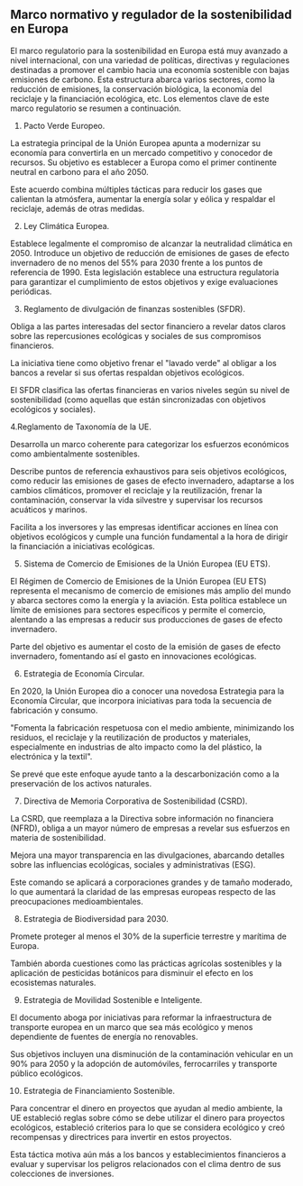 ## **Marco normativo y regulador de la sostenibilidad en Europa**

El marco regulatorio para la sostenibilidad en Europa está muy avanzado a nivel internacional, con una variedad de políticas, directivas y regulaciones destinadas a promover el cambio hacia una economía sostenible con bajas emisiones de carbono. Esta estructura abarca varios sectores, como la reducción de emisiones, la conservación biológica, la economía del reciclaje y la financiación ecológica, etc. Los elementos clave de este marco regulatorio se resumen a continuación.

1. Pacto Verde Europeo.

La estrategia principal de la Unión Europea apunta a modernizar su economía para convertirla en un mercado competitivo y conocedor de recursos. Su objetivo es establecer a Europa como el primer continente neutral en carbono para el año 2050.

Este acuerdo combina múltiples tácticas para reducir los gases que calientan la atmósfera, aumentar la energía solar y eólica y respaldar el reciclaje, además de otras medidas.

2. Ley Climática Europea.

Establece legalmente el compromiso de alcanzar la neutralidad climática en 2050.
Introduce un objetivo de reducción de emisiones de gases de efecto invernadero de no menos del 55% para 2030 frente a los puntos de referencia de 1990.
Esta legislación establece una estructura regulatoria para garantizar el cumplimiento de estos objetivos y exige evaluaciones periódicas.

3. Reglamento de divulgación de finanzas sostenibles (SFDR).

Obliga a las partes interesadas del sector financiero a revelar datos claros sobre las repercusiones ecológicas y sociales de sus compromisos financieros.

La iniciativa tiene como objetivo frenar el "lavado verde" al obligar a los bancos a revelar si sus ofertas respaldan objetivos ecológicos.

El SFDR clasifica las ofertas financieras en varios niveles según su nivel de sostenibilidad (como aquellas que están sincronizadas con objetivos ecológicos y sociales).

4.Reglamento de Taxonomía de la UE.

Desarrolla un marco coherente para categorizar los esfuerzos económicos como ambientalmente sostenibles.

Describe puntos de referencia exhaustivos para seis objetivos ecológicos, como reducir las emisiones de gases de efecto invernadero, adaptarse a los cambios climáticos, promover el reciclaje y la reutilización, frenar la contaminación, conservar la vida silvestre y supervisar los recursos acuáticos y marinos.

Facilita a los inversores y las empresas identificar acciones en línea con objetivos ecológicos y cumple una función fundamental a la hora de dirigir la financiación a iniciativas ecológicas.

5. Sistema de Comercio de Emisiones de la Unión Europea (EU ETS).

El Régimen de Comercio de Emisiones de la Unión Europea (EU ETS) representa el mecanismo de comercio de emisiones más amplio del mundo y abarca sectores como la energía y la aviación.
Esta política establece un límite de emisiones para sectores específicos y permite el comercio, alentando a las empresas a reducir sus producciones de gases de efecto invernadero. 

Parte del objetivo es aumentar el costo de la emisión de gases de efecto invernadero, fomentando así el gasto en innovaciones ecológicas.

6. Estrategia de Economía Circular.

En 2020, la Unión Europea dio a conocer una novedosa Estrategia para la Economía Circular, que incorpora iniciativas para toda la secuencia de fabricación y consumo.

"Fomenta la fabricación respetuosa con el medio ambiente, minimizando los residuos, el reciclaje y la reutilización de productos y materiales, especialmente en industrias de alto impacto como la del plástico, la electrónica y la textil".

Se prevé que este enfoque ayude tanto a la descarbonización como a la preservación de los activos naturales.

7. Directiva de Memoria Corporativa de Sostenibilidad (CSRD).

La CSRD, que reemplaza a la Directiva sobre información no financiera (NFRD), obliga a un mayor número de empresas a revelar sus esfuerzos en materia de sostenibilidad.

Mejora una mayor transparencia en las divulgaciones, abarcando detalles sobre las influencias ecológicas, sociales y administrativas (ESG).

Este comando se aplicará a corporaciones grandes y de tamaño moderado, lo que aumentará la claridad de las empresas europeas respecto de las preocupaciones medioambientales.

8. Estrategia de Biodiversidad para 2030.

Promete proteger al menos el 30% de la superficie terrestre y marítima de Europa.

También aborda cuestiones como las prácticas agrícolas sostenibles y la aplicación de pesticidas botánicos para disminuir el efecto en los ecosistemas naturales.

9. Estrategia de Movilidad Sostenible e Inteligente.

El documento aboga por iniciativas para reformar la infraestructura de transporte europea en un marco que sea más ecológico y menos dependiente de fuentes de energía no renovables.

Sus objetivos incluyen una disminución de la contaminación vehicular en un 90% para 2050 y la adopción de automóviles, ferrocarriles y transporte público ecológicos.





10. Estrategia de Financiamiento Sostenible.

Para concentrar el dinero en proyectos que ayudan al medio ambiente, la UE estableció reglas sobre cómo se debe utilizar el dinero para proyectos ecológicos, estableció criterios para lo que se considera ecológico y creó recompensas y directrices para invertir en estos proyectos.

Esta táctica motiva aún más a los bancos y establecimientos financieros a evaluar y supervisar los peligros relacionados con el clima dentro de sus colecciones de inversiones.
